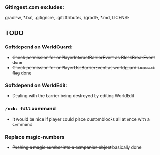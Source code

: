 
### Gitingest.com excludes:
gradlew, *.bat, .gitignore, .gitattributes, /gradle, *.md, LICENSE


## TODO

### Softdepend on WorldGuard:
- ~~Check permission for onPlayerInteractBarrierEvent as BlockBreakEvent~~ done
- ~~Check permission for onPlayerUseBarrierEvent as worldguard `interact` flag~~ done

### Softdepend on WorldEdit:
- Dealing with the barrier being destroyed by editing WorldEdit

### `/ccbs fill` command
- It would be nice if player could place customblocks all at once with a command

### Replace magic-numbers
- ~~Pushing a magic number into a companion object~~ basically done